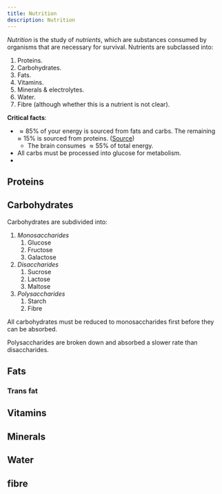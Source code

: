 ```yaml
---
title: Nutrition
description: Nutrition
---
```


*Nutrition* is the study of *nutrients*, which are substances consumed by organisms that are necessary for survival. Nutrients are subclassed into:
1. Proteins.
2. Carbohydrates.
3. Fats.
4. Vitamins.
5. Minerals & electrolytes.
6. Water.
7. Fibre (although whether this is a nutrient is not clear).

**Critical facts**:
- $\approx 85\%$ of your energy is sourced from fats and carbs. The remaining $\approx 15\%$ is sourced from proteins. ([Source](https://healthinfo.healthengine.com.au/introduction-to-nutrition))
    - The brain consumes $\approx 55\%$ of total energy.
- All carbs must be processed into glucose for metabolism.
- 

## Proteins


## Carbohydrates

Carbohydrates are subdivided into:
1. *Monosaccharides*
    1. Glucose
    2. Fructose
    3. Galactose
2. *Disaccharides* 
    1. Sucrose
    2. Lactose
    3. Maltose
3. *Polysaccharides* 
    1. Starch
    2. Fibre

All carbohydrates must be reduced to monosaccharides first before they can be absorbed.

Polysaccharides are broken down and absorbed a slower rate than disaccharides.

## Fats

### Trans fat

## Vitamins

## Minerals

## Water

## fibre
